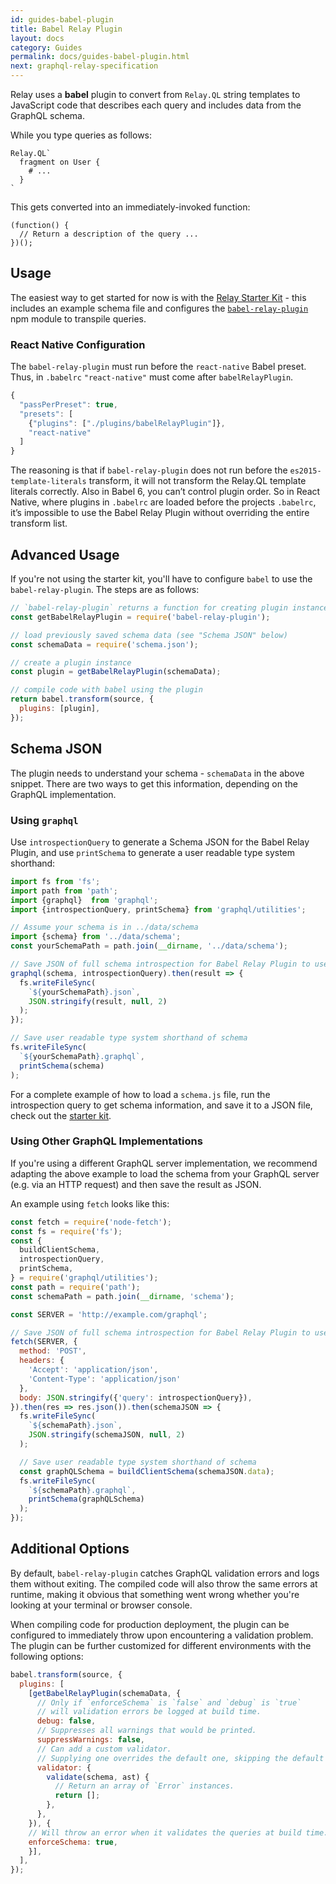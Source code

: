```yaml
---
id: guides-babel-plugin
title: Babel Relay Plugin
layout: docs
category: Guides
permalink: docs/guides-babel-plugin.html
next: graphql-relay-specification
---
```


Relay uses a **babel** plugin to convert from `Relay.QL` string templates to
JavaScript code that describes each query and includes data from the GraphQL
schema.

While you type queries as follows:

```
Relay.QL`
  fragment on User {
    # ...
  }
`
```

This gets converted into an immediately-invoked function:

```
(function() {
  // Return a description of the query ...
})();
```

## Usage

The easiest way to get started for now is with the [Relay Starter Kit](https://github.com/relayjs/relay-starter-kit) - this includes an example schema file and configures the [`babel-relay-plugin`](https://www.npmjs.com/package/babel-relay-plugin) npm module to transpile queries.

### React Native Configuration

The `babel-relay-plugin` must run before the `react-native` Babel preset. Thus, in `.babelrc`  `"react-native"` must come after `babelRelayPlugin`.

```javascript
{
  "passPerPreset": true,
  "presets": [
    {"plugins": ["./plugins/babelRelayPlugin"]},
    "react-native"
  ]
}
```

The reasoning is that if `babel-relay-plugin` does not run before the `es2015-template-literals` transform, it will not transform the Relay.QL template literals correctly. Also in Babel 6, you can’t control plugin order. So in React Native, where plugins in `.babelrc` are loaded before the projects `.babelrc`, it’s impossible to use the Babel Relay Plugin without overriding the entire transform list.


## Advanced Usage

If you're not using the starter kit, you'll have to configure `babel` to use the `babel-relay-plugin`. The steps are as follows:

```javascript
// `babel-relay-plugin` returns a function for creating plugin instances
const getBabelRelayPlugin = require('babel-relay-plugin');

// load previously saved schema data (see "Schema JSON" below)
const schemaData = require('schema.json');

// create a plugin instance
const plugin = getBabelRelayPlugin(schemaData);

// compile code with babel using the plugin
return babel.transform(source, {
  plugins: [plugin],
});
```

## Schema JSON

The plugin needs to understand your schema - `schemaData` in the above snippet. There are two ways to get this information, depending on the GraphQL implementation.

### Using `graphql`

Use `introspectionQuery` to generate a Schema JSON for the Babel Relay Plugin, and use `printSchema` to generate a user readable type system shorthand:

```javascript
import fs from 'fs';
import path from 'path';
import {graphql}  from 'graphql';
import {introspectionQuery, printSchema} from 'graphql/utilities';

// Assume your schema is in ../data/schema
import {schema} from '../data/schema';
const yourSchemaPath = path.join(__dirname, '../data/schema');

// Save JSON of full schema introspection for Babel Relay Plugin to use
graphql(schema, introspectionQuery).then(result => {
  fs.writeFileSync(
    `${yourSchemaPath}.json`,
    JSON.stringify(result, null, 2)
  );
});

// Save user readable type system shorthand of schema
fs.writeFileSync(
  `${yourSchemaPath}.graphql`,
  printSchema(schema)
);
```

For a complete example of how to load a `schema.js` file, run the introspection query to get schema information, and save it to a JSON file, check out the [starter kit](https://github.com/relayjs/relay-starter-kit/blob/master/scripts/updateSchema.js).

### Using Other GraphQL Implementations

If you're using a different GraphQL server implementation, we recommend adapting the above example to load the schema from your GraphQL server (e.g. via an HTTP request) and then save the result as JSON.

An example using `fetch` looks like this:

```javascript
const fetch = require('node-fetch');
const fs = require('fs');
const {
  buildClientSchema,
  introspectionQuery,
  printSchema,
} = require('graphql/utilities');
const path = require('path');
const schemaPath = path.join(__dirname, 'schema');

const SERVER = 'http://example.com/graphql';

// Save JSON of full schema introspection for Babel Relay Plugin to use
fetch(SERVER, {
  method: 'POST',
  headers: {
    'Accept': 'application/json',
    'Content-Type': 'application/json'
  },
  body: JSON.stringify({'query': introspectionQuery}),
}).then(res => res.json()).then(schemaJSON => {
  fs.writeFileSync(
    `${schemaPath}.json`,
    JSON.stringify(schemaJSON, null, 2)
  );

  // Save user readable type system shorthand of schema
  const graphQLSchema = buildClientSchema(schemaJSON.data);
  fs.writeFileSync(
    `${schemaPath}.graphql`,
    printSchema(graphQLSchema)
  );
});
```

## Additional Options

By default, `babel-relay-plugin` catches GraphQL validation errors and logs them without exiting. The compiled code will also throw the same errors at runtime, making it obvious that something went wrong whether you're looking at your terminal or browser console.

When compiling code for production deployment, the plugin can be configured to immediately throw upon encountering a validation problem. The plugin can be further customized for different environments with the following options:

```javascript
babel.transform(source, {
  plugins: [
    [getBabelRelayPlugin(schemaData, {
      // Only if `enforceSchema` is `false` and `debug` is `true`
      // will validation errors be logged at build time.
      debug: false,
      // Suppresses all warnings that would be printed.
      suppressWarnings: false,
      // Can add a custom validator.
      // Supplying one overrides the default one, skipping the default rules.
      validator: {
        validate(schema, ast) {
          // Return an array of `Error` instances.
          return [];
        },
      },
    }), {
    // Will throw an error when it validates the queries at build time.
    enforceSchema: true,
    }],
  ],
});
```

